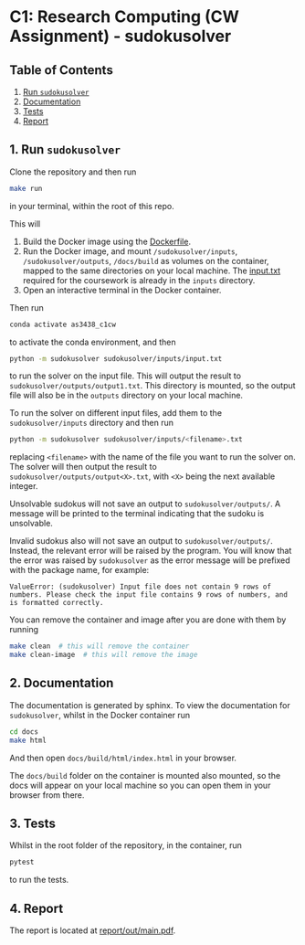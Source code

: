 # C1: Research Computing (CW Assignment) - sudokusolver
## Table of Contents
1. [Run `sudokusolver`](#run)
2. [Documentation](#docs)
3. [Tests](#tests)
4. [Report](#report)

## <a name="run"></a> 1. Run `sudokusolver`
Clone the repository and then run
```bash
make run
```
in your terminal, within the root of this repo.

This will
1. Build the Docker image using the [Dockerfile](Dockerfile).
2. Run the Docker image, and mount `/sudokusolver/inputs`,  `/sudokusolver/outputs`, `/docs/build` as volumes on the
container, mapped to the same directories on your local machine. The [input.txt](sudokusolver/inputs/input.txt) required for the coursework
is already in the `inputs` directory.
3. Open an interactive terminal in the Docker container.

Then run
```bash
conda activate as3438_c1cw
```
to activate the conda environment, and then
```bash
python -m sudokusolver sudokusolver/inputs/input.txt
```
to run the solver on the input file. This will output the result to `sudokusolver/outputs/output1.txt`. This directory
is mounted, so the output file will also be in the `outputs` directory on your local machine.

To run the solver on different input files, add them to the `sudokusolver/inputs` directory and then run
```bash
python -m sudokusolver sudokusolver/inputs/<filename>.txt
```
replacing `<filename>` with the name of the file you want to run the solver on. The solver will then output the result to
`sudokusolver/outputs/output<X>.txt`, with `<X>` being the next available integer.

Unsolvable sudokus will not save an output to `sudokusolver/outputs/`. A message will be printed to the terminal indicating
that the sudoku is unsolvable.

Invalid sudokus also will not save an output to `sudokusolver/outputs/`. Instead, the relevant error will be raised by the
program. You will know that the error was raised by `sudokusolver` as the error message will be prefixed with the package
name, for example:

```
ValueError: (sudokusolver) Input file does not contain 9 rows of numbers. Please check the input file contains 9 rows of numbers, and is formatted correctly.
```

You can remove the container and image after you are done with them by running
```bash
make clean  # this will remove the container
make clean-image  # this will remove the image
```

## <a name="docs"></a> 2. Documentation
The documentation is generated by sphinx. To view the documentation for `sudokusolver`, whilst in the Docker container
run
```bash
cd docs
make html
```
And then open `docs/build/html/index.html` in your browser.

The `docs/build` folder on the container is mounted also mounted, so the docs will appear on your local machine so you
can open them in your browser from there.

## <a name="tests"></a> 3. Tests
Whilst in the root folder of the repository, in the container, run
```bash
pytest
```
to run the tests.

## <a name="report"></a> 4. Report
The report is located at [report/out/main.pdf](report/out/main.pdf).

